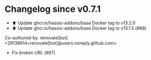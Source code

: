 # Changelog since v0.7.1
- ⬆️ Update ghcr.io/hassio-addons/base Docker tag to v13.2.0 
- ⬆️ Update ghcr.io/hassio-addons/base Docker tag to v13.1.5 (#68)

Co-authored-by: renovate[bot] <29139614+renovate[bot]@users.noreply.github.com> 
- Fix broken URL (#67) 
